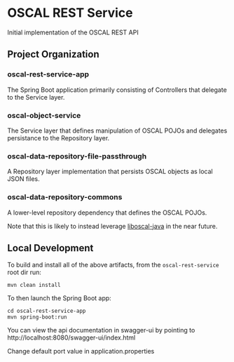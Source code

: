 # OSCAL REST Service
Initial implementation of the OSCAL REST API

## Project Organization

### oscal-rest-service-app

The Spring Boot application primarily consisting of Controllers that
delegate to the Service layer.

### oscal-object-service

The Service layer that defines manipulation of OSCAL POJOs and delegates
persistance to the Repository layer.

### oscal-data-repository-file-passthrough

A Repository layer implementation that persists OSCAL objects as local
JSON files.

### oscal-data-repository-commons

A lower-level repository dependency that defines the OSCAL POJOs.

Note that this is likely to instead leverage [liboscal-java](https://github.com/usnistgov/liboscal-java) in the near
future.

## Local Development

To build and install all of the above artifacts, from the `oscal-rest-service` root dir run:
```
mvn clean install
```

To then launch the Spring Boot app:
```
cd oscal-rest-service-app
mvn spring-boot:run
```


You can view the api documentation in swagger-ui by pointing to
http://localhost:8080/swagger-ui/index.html

Change default port value in application.properties
